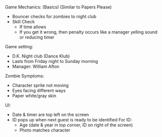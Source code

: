 Game Mechanics: (Basics)
(Similar to Papers Please)
- Bouncer checks for zombies to night club
- Skill Check
  - If time allows
  - If you get it wrong, then penalty occurs like a manager yelling sound or reducing timer

Game setting:
- D.K. Night club (Dance Klub)
- Lasts from Friday night to Sunday morning
- Manager: William Afton

Zombie Symptoms:
- Character sprite not moving
- Eyes facing different ways
- Paper white/gray skin

UI:
- Date & timer are top left on the screen
- ID pops up when next guest is ready to be identified
  For ID:
  - Age (date & year in top corner, ID on right of the screen)
  - Photo matches character

